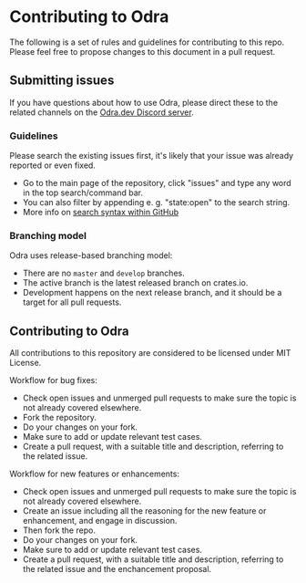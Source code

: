 # Contributing to Odra

The following is a set of rules and guidelines for contributing to this repo. Please feel free to propose changes to this document in a pull request.

## Submitting issues

If you have questions about how to use Odra, please direct these to the related channels on the [Odra.dev Discord server](https://discord.gg/Mm5ABc9P8k).

### Guidelines
Please search the existing issues first, it's likely that your issue was already reported or even fixed.
* Go to the main page of the repository, click "issues" and type any word in the top search/command bar.
* You can also filter by appending e. g. "state:open" to the search string.
* More info on [search syntax within GitHub](https://help.github.com/articles/searching-issues)

### Branching model
Odra uses release-based branching model:
* There are no `master` and `develop` branches.
* The active branch is the latest released branch on crates.io.
* Development happens on the next release branch, and it should be a target for all pull requests.

## Contributing to Odra

All contributions to this repository are considered to be licensed under MIT License.

Workflow for bug fixes:
* Check open issues and unmerged pull requests to make sure the topic is not already covered elsewhere.
* Fork the repository.
* Do your changes on your fork.
* Make sure to add or update relevant test cases.
* Create a pull request, with a suitable title and description, referring to the related issue.

Workflow for new features or enhancements:
* Check open issues and unmerged pull requests to make sure the topic is not already covered elsewhere.
* Create an issue including all the reasoning for the new feature or enhancement, and engage in discussion.
* Then fork the repo.
* Do your changes on your fork.
* Make sure to add or update relevant test cases.
* Create a pull request, with a suitable title and description, referring to the related issue and the enchancement proposal.
